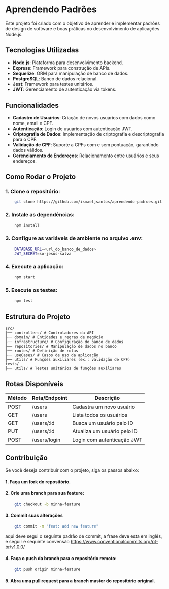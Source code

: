 # Aprendendo Padrões

Este projeto foi criado com o objetivo de aprender e implementar padrões de design de software e boas práticas no desenvolvimento de aplicações Node.js.

## Tecnologias Utilizadas

- **Node.js**: Plataforma para desenvolvimento backend.
- **Express**: Framework para construção de APIs.
- **Sequelize**: ORM para manipulação de banco de dados.
- **PostgreSQL**: Banco de dados relacional.
- **Jest**: Framework para testes unitários.
- **JWT**: Gerenciamento de autenticação via tokens.

## Funcionalidades

- **Cadastro de Usuários**: Criação de novos usuários com dados como nome, email e CPF.
- **Autenticação**: Login de usuários com autenticação JWT.
- **Criptografia de Dados**: Implementação de criptografia e descriptografia para o CPF.
- **Validação de CPF**: Suporte a CPFs com e sem pontuação, garantindo dados válidos.
- **Gerenciamento de Endereços**: Relacionamento entre usuários e seus endereços.

## Como Rodar o Projeto

### 1. Clone o repositório:

```bash
    git clone https://github.com/ismaeljsantos/aprendendo-padroes.git
```

### 2. Instale as dependências:

```bash
    npm install
```

### 3. Configure as variáveis de ambiente no arquivo .env:

```bash
    DATABASE_URL=<url_do_banco_de_dados>
    JWT_SECRET=so-jesus-salva
```

### 4. Execute a aplicação:

```bash
    npm start
```

### 5. Execute os testes:

```bash
    npm test
```

## Estrutura do Projeto

```plaintext
src/
├── controllers/ # Controladores da API
├── domain/ # Entidades e regras de negócio
├── infrastructure/ # Configuração do banco de dados
├── repositories/ # Manipulação de dados no banco
├── routes/ # Definição de rotas
├── useCases/ # Casos de uso da aplicação
├── utils/ # Funções auxiliares (ex.: validação de CPF)
tests/
├── utils/ # Testes unitários de funções auxiliares
```

## Rotas Disponíveis

| Método | Rota/Endpoint | Descrição                   |
| ------ | ------------- | --------------------------- |
| POST   | /users        | Cadastra um novo usuário    |
| GET    | /users        | Lista todos os usuários     |
| GET    | /users/:id    | Busca um usuário pelo ID    |
| PUT    | /users/:id    | Atualiza um usuário pelo ID |
| POST   | /users/login  | Login com autenticação JWT  |

## Contribuição

Se você deseja contribuir com o projeto, siga os passos abaixo:

#### 1. Faça um fork do repositório.

#### 2. Crie uma branch para sua feature:

```bash
    git checkout -b minha-feature
```

#### 3. Commit suas alterações

```bash
    git commit -m "feat: add new feature"
```

aqui deve segui o seguinte padrão de commit, a frase deve esta em inglês, e seguir e sequinte convensão https://www.conventionalcommits.org/pt-br/v1.0.0/

#### 4. Faça o push da branch para o repositório remoto:

```bash
    git push origin minha-feature
```

#### 5. Abra uma pull request para a branch master do repositório original.
